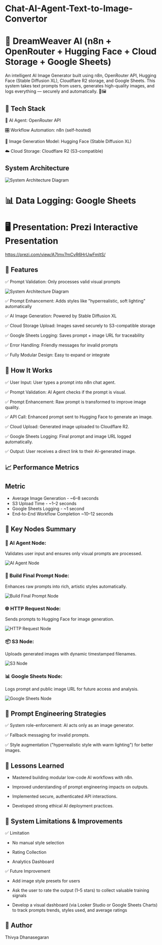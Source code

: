 # Chat-AI-Agent-Text-to-Image-Convertor

# 🎨 DreamWeaver AI (n8n + OpenRouter + Hugging Face + Cloud Storage + Google Sheets)

An intelligent AI Image Generator built using n8n, OpenRouter API, Hugging Face (Stable Diffusion XL), Cloudflare R2 storage, and Google Sheets.
This system takes text prompts from users, generates high-quality images, and logs everything — securely and automatically. 🚀🖼️

## 🔧 Tech Stack

🤖 AI Agent: OpenRouter API

🎛️ Workflow Automation: n8n (self-hosted)

🎨 Image Generation Model: Hugging Face (Stable Diffusion XL)

☁️ Cloud Storage: Cloudflare R2 (S3-compatible)

## System Architecture

![System Architecture Diagram](docs/SystemArchitectureDiagram.png)

# 📊 Data Logging: Google Sheets

# 🖥️ Presentation: Prezi Interactive Presentation

https://prezi.com/view/A7Imv7mCvR6HrUwFmItS/

## 🚀 Features

✅ Prompt Validation: Only processes valid visual prompts

![System Architecture Diagram](docs/SystemArchitectureDiagram.png)

✅ Prompt Enhancement: Adds styles like "hyperrealistic, soft lighting" automatically

✅ AI Image Generation: Powered by Stable Diffusion XL

✅ Cloud Storage Upload: Images saved securely to S3-compatible storage

✅ Google Sheets Logging: Saves prompt + image URL for traceability

✅ Error Handling: Friendly messages for invalid prompts

✅ Fully Modular Design: Easy to expand or integrate

## 🧠 How It Works

✅ User Input: User types a prompt into n8n chat agent.

✅ Prompt Validation: AI Agent checks if the prompt is visual.

✅ Prompt Enhancement: Raw prompt is transformed to improve image quality.

✅ API Call: Enhanced prompt sent to Hugging Face to generate an image.

✅ Cloud Upload: Generated image uploaded to Cloudflare R2.

✅ Google Sheets Logging: Final prompt and image URL logged automatically.

✅ Output: User receives a direct link to their AI-generated image.

## 📈 Performance Metrics

## Metric

- Average Image Generation - ~6–8 seconds
- S3 Upload Time - ~1–2 seconds
- Google Sheets Logging - ~1 second
- End-to-End Workflow Completion ~10–12 seconds

## 📄 Key Nodes Summary

### 🔧 AI Agent Node:

Validates user input and ensures only visual prompts are processed.

![AI Agent Node](screenshots/AI_Agent.png)

### 🎨 Build Final Prompt Node:

Enhances raw prompts into rich, artistic styles automatically.

![Build Final Prompt Node](screenshots/Build_Final_Prompt.png)

### 🌐 HTTP Request Node:

Sends prompts to Hugging Face for image generation.

![HTTP Request Node](screenshots/HTTP_Request.png)

### 📦 S3 Node:

Uploads generated images with dynamic timestamped filenames.

![S3 Node](screenshots/S3.png)

### 📊 Google Sheets Node:

Logs prompt and public image URL for future access and analysis.

![Google Sheets Node](screenshots/Google_Sheets.png)

## 🧠 Prompt Engineering Strategies

✅ System role-enforcement: AI acts only as an image generator.

✅ Fallback messaging for invalid prompts.

✅ Style augmentation ("hyperrealistic style with warm lighting") for better images.

## 🧠 Lessons Learned

- Mastered building modular low-code AI workflows with n8n.

- Improved understanding of prompt engineering impacts on outputs.

- Implemented secure, authenticated API interactions.

- Developed strong ethical AI deployment practices.

## 🚧 System Limitations & Improvements

✅ Limitation

- No manual style selection

- Rating Collection

- Analytics Dashboard

✅ Future Improvement

- Add image style presets for users

- Ask the user to rate the output (1–5 stars) to collect valuable training signals

- Develop a visual dashboard (via Looker Studio or Google Sheets Charts) to track prompts trends, styles used, and average ratings

## 📝 Author

Thivya Dhanasegaran
